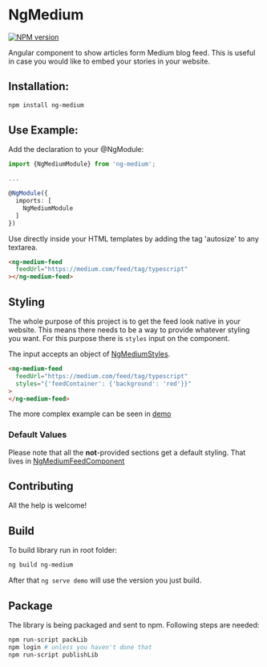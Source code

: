 # NgMedium

<span class="badge-npmversion"><a href="https://npmjs.org/package/ng-medium" title="View this project on NPM"><img src="https://img.shields.io/npm/v/ng-medium.svg?color=green" alt="NPM version" /></a></span>

Angular component to show articles form Medium blog feed. This is useful in case you would like to embed your stories in your website.

## Installation:

```bash
npm install ng-medium
```

## Use Example:

Add the declaration to your @NgModule:

```typescript
import {NgMediumModule} from 'ng-medium';

...

@NgModule({
  imports: [
    NgMediumModule
  ]
})
```

Use directly inside your HTML templates by adding the tag 'autosize' to any textarea.

```html
<ng-medium-feed
  feedUrl="https://medium.com/feed/tag/typescript"
></ng-medium-feed>
```

## Styling

The whole purpose of this project is to get the feed look native in your website. This means there needs to be a way to provide whatever styling you want. For this purpose there is `styles` input on the component.

The input accepts an object of [NgMediumStyles](https://github.com/pschoffer/ng-medium/blob/master/projects/ng-medium/src/lib/models/ngMediumStyles.ts).

```html
<ng-medium-feed
  feedUrl="https://medium.com/feed/tag/typescript"
  styles="{'feedContainer': {'background': 'red'}}"
>
</ng-medium-feed>
```

The more complex example can be seen in [demo](https://github.com/pschoffer/ng-medium/blob/f75cfe38e2dbee3aba969ae1b5141b4f25d1c07a/projects/demo/src/app/app.component.ts#L13)

### Default Values

Please note that all the **not**-provided sections get a default styling. That lives in [NgMediumFeedComponent](https://github.com/pschoffer/ng-medium/blob/f75cfe38e2dbee3aba969ae1b5141b4f25d1c07a/projects/ng-medium/src/lib/components/ng-medium-feed.component.ts#L42)

## Contributing

All the help is welcome!

## Build

To build library run in root folder:

```bash
ng build ng-medium
```

After that `ng serve demo` will use the version you just build.

## Package

The library is being packaged and sent to npm. Following steps are needed:

```bash
npm run-script packLib
npm login # unless you haven't done that
npm run-script publishLib
```
